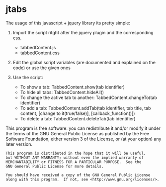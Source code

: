 jtabs
=====

The usage of this javascript + jquery library its pretty simple: 

1. Import the script ritght after the jquery plugin and the corresponding css.
      - tabbedContent.js
      - tabbedContent.css

2. Edit the global script variables (are documented and explained on the code) or use the given ones
3. Use the script:

      - To show a tab:                        TabbedContent.show(tab identifier)
      - To hide all tabs:                     TabbedContent.hideAll()
      - To change the active tab to another:  TabbedContent.changeTo(tab identifier)
      - To add a tab:                         TabbedContent.addTab(tab identifier, tab title, tab content, [change to it(true/false)], [callback_function()])
      - To delete a tab:                      TabbedContent.deleteTab(tab identifier)


 This program is free software: you can redistribute it and/or modify
    it under the terms of the GNU General Public License as published by
    the Free Software Foundation, either version 3 of the License, or
    (at your option) any later version.

    This program is distributed in the hope that it will be useful,
    but WITHOUT ANY WARRANTY; without even the implied warranty of
    MERCHANTABILITY or FITNESS FOR A PARTICULAR PURPOSE.  See the
    GNU General Public License for more details.

    You should have received a copy of the GNU General Public License
    along with this program.  If not, see <http://www.gnu.org/licenses/>.
